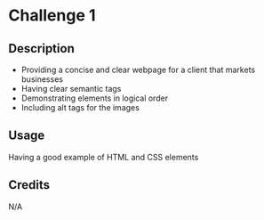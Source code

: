 # Challenge 1 

## Description

- Providing a concise and clear webpage for a client that markets businesses
- Having clear semantic tags 
- Demonstrating elements in logical order
- Including alt tags for the images


## Usage

Having a good example of HTML and CSS elements 

## Credits

N/A


